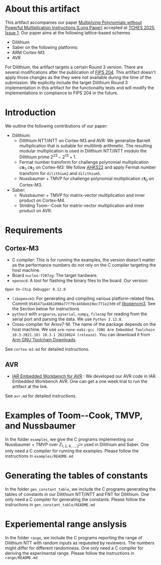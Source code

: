 
# About this artifact

This artifact accompanies our paper [Multiplying Polynomials without Powerful Multiplication Instructions (Long Paper)](https://eprint.iacr.org/2024/1649) accepted at [TCHES 2025, Issue 1](https://ches.iacr.org/2025/).
Our paper aims at the following lattice-based schemes
- Dilithium
- Saber
on the following platforms:
- ARM Cortex-M3
- AVR

For Dilithium, the artifact targets a certain Round 3 version.
There are several modifications after the publication of [FIPS 204](https://csrc.nist.gov/pubs/fips/204/final).
This artifact doesn't apply those changes as the they were not available during the time of the submission.
We explicitly include the target Dilithium Round 3 implementation in this artifact for the functionality tests and will modify the implementations in compliance to FIPS 204 in the future.

# Introduction

We outline the following contributions of our paper:
- Dilithium:
    - Dilithium NTT/iNTT on Cortex-M3 and AVR: We generalize Barrett multiplication that is suitable for multilimb arithmetic. The resulting modular multiplication is used in Dilithium NTT/iNTT modulo the Dilithium prime $2^{23} - 2^{13} + 1$.
    - Fermat number transform for challenge polynomial multiplication $c \boldsymbol{s}_1, c \boldsymbol{s}_2$ on Cortex-M3: We follow [AHKS22](https://link.springer.com/chapter/10.1007/978-3-031-09234-3_42) and apply Fermat number transform for `dilithium2` and `dilithium5`.
    - Nussbaumer + TMVP for challenge polynomial multiplication $c \boldsymbol{t}_0$ on Cortex-M3.
- Saber:
    - Nussbaumer + TMVP for matrix-vector multiplication and inner product on Cortex-M4.
    - Striding Toom--Cook for matrix-vector multiplication and inner product on AVR.

# Requirements

## Cortex-M3

- C compiler: This is for running the examples, the version doesn't matter as the performance numbers do not rely on the C compiler targeting the host machine.
- Board `nucleo-f207zg`: The target hardware.
- `openocd`: A tool for flashing the binary files to the board. Our version:
```
Open On-Chip Debugger 0.12.0
```
- `libopencm3`: For generating and compiling various platform-related files. Commit `9545471e4861090a77f79c4458eb19ec771e23d9` of [libopencm3](https://github.com/libopencm3/libopencm3.git). See the Section below for instructions
- `python3` with `argparse`, `pyserial`, `numpy`, `filecmp` for reading from the serial port and parsing the data. We use `Python 3.13.0`.
- Cross-compiler for Armv7-M. The name of the package depends on the host machine. We use `arm-none-eabi-gcc (GNU Arm Embedded Toolchain 10.3-2021.10) 10.3.1 20210824 (release)`. You can download it from [Arm GNU Toolchain Downloads](https://developer.arm.com/downloads/-/arm-gnu-toolchain-downloads).

See `cortex-m3.md` for detailed instructions.

## AVR

- [IAR Embedded Workbench for AVR](https://www.iar.com/ko/products/architectures/microchip/iar-embedded-workbench-for-avr/) :
We developed our AVR code in IAR Embedded Workbench AVR. One can get a one week trial to run the artifact at the link.

See `avr.md` for detailed instructions.

# Examples of Toom--Cook, TMVP, and Nussbaumer

In the folder `examples`, we give the C programs implementing our Nussbaumer + TMVP over $Z_{1, 2, 4, ..., 2^{24}}$ used in Dilithium and Saber.
One only need a C compiler for running the examples.
Please follow the instructions in `examples/README.md`

# Generating the tables of constants

In the folder `gen_constant_table`, we include the C programs generating the tables of constants in our Dilithium NTT/iNTT and FNT for Dilithium.
One only need a C compiler for generating the constants.
Please follow the instructions in `gen_constant_table/README.md`

# Experiemental range anslysis

In the folder `range`, we include the C programs reporting the range of Dilithium NTT with random inputs as requested by reviewers. The numbers might differ for different randomness.
One only need a C compiler for deriving the experimental range.
Please follow the instructions in `range/README.md`








